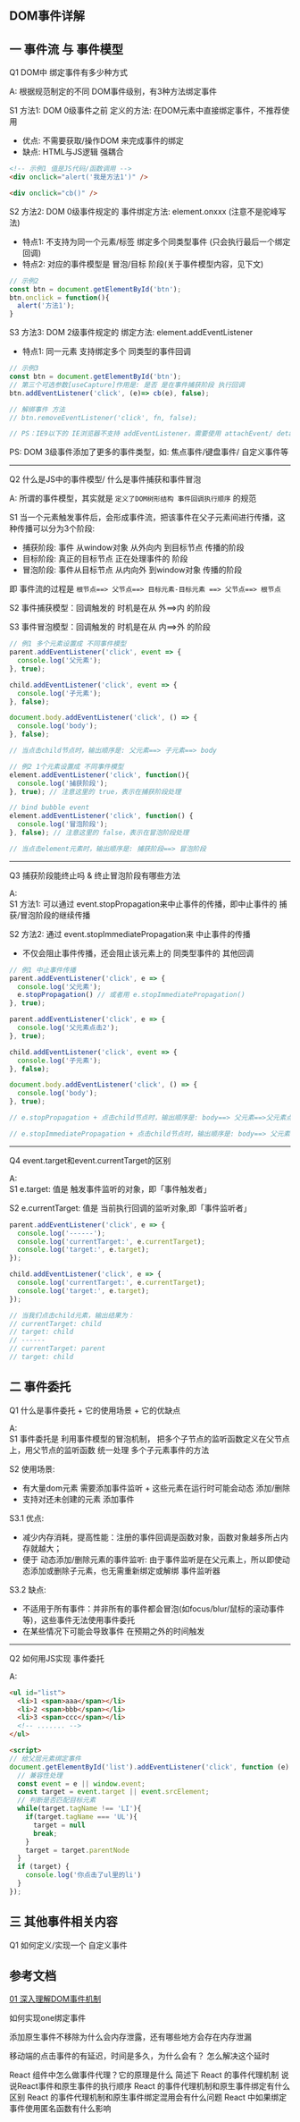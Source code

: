 ## DOM事件详解

## 一 事件流 与 事件模型

Q1 DOM中 绑定事件有多少种方式  

A: 根据规范制定的不同 DOM事件级别，有3种方法绑定事件

S1 方法1: DOM 0级事件之前 定义的方法: 在DOM元素中直接绑定事件，不推荐使用
  - 优点: 不需要获取/操作DOM 来完成事件的绑定
  - 缺点: HTML与JS逻辑 强耦合

```html
<!-- 示例1 值是JS代码/函数调用 -->
<div onclick="alert('我是方法1')" />

<div onclick="cb()" />

```

S2 方法2: DOM 0级事件规定的 事件绑定方法: element.onxxx (注意不是驼峰写法)
  - 特点1: 不支持为同一个元素/标签 绑定多个同类型事件 (只会执行最后一个绑定回调)
  - 特点2: 对应的事件模型是 冒泡/目标 阶段(关于事件模型内容，见下文)

```js
// 示例2
const btn = document.getElementById('btn');
btn.onclick = function(){
  alert('方法1');
}
```

S3 方法3: DOM 2级事件规定的 绑定方法: element.addEventListener
  - 特点1: 同一元素 支持绑定多个 同类型的事件回调

```js
// 示例3
const btn = document.getElementById('btn');
// 第三个可选参数[useCapture]作用是: 是否 是在事件捕获阶段 执行回调
btn.addEventListener('click', (e)=> cb(e), false);

// 解绑事件 方法
// btn.removeEventListener('click', fn, false);  

// PS：IE9以下的 IE浏览器不支持 addEventListener，需要使用 attachEvent/ detachEvent
```

PS: DOM 3级事件添加了更多的事件类型，如: 焦点事件/键盘事件/ 自定义事件等 


----------------------------------------------------
Q2 什么是JS中的事件模型/ 什么是事件捕获和事件冒泡 

A: 所谓的事件模型，其实就是 `定义了DOM树形结构 事件回调执行顺序` 的规范

S1 当一个元素触发事件后，会形成事件流，把该事件在父子元素间进行传播，这种传播可以分为3个阶段:
  - 捕获阶段: 事件 从window对象 从外向内 到目标节点 传播的阶段
  - 目标阶段: 真正的目标节点 正在处理事件的 阶段
  - 冒泡阶段: 事件从目标节点 从内向外 到window对象 传播的阶段

即 事件流的过程是 `根节点==> 父节点==> 目标元素-目标元素 ==> 父节点==> 根节点`

S2 事件捕获模型：回调触发的 时机是在从 外==>内 的阶段 

S3 事件冒泡模型：回调触发的 时机是在从 内==>外 的阶段 

```js
// 例1 多个元素设置成 不同事件模型
parent.addEventListener('click', event => {
  console.log('父元素');
}, true);

child.addEventListener('click', event => {
  console.log('子元素');
}, false);

document.body.addEventListener('click', () => {
  console.log('body');
}, false);

// 当点击child节点时，输出顺序是: 父元素==> 子元素==> body

// 例2 1个元素设置成 不同事件模型
element.addEventListener('click', function(){
  console.log('捕获阶段');
}, true); // 注意这里的 true，表示在捕获阶段处理

// bind bubble event
element.addEventListener('click', function() {
  console.log('冒泡阶段');
}, false); // 注意这里的 false，表示在冒泡阶段处理

// 当点击element元素时，输出顺序是: 捕获阶段==> 冒泡阶段
```

----------------------------------------------------
Q3 捕获阶段能终止吗 & 终止冒泡阶段有哪些方法

A: <br/>
S1 方法1: 可以通过 event.stopPropagation来中止事件的传播，即中止事件的 捕获/冒泡阶段的继续传播

S2 方法2: 通过 event.stopImmediatePropagation来 中止事件的传播
  - 不仅会阻止事件传播，还会阻止该元素上的 同类型事件的 其他回调

```js
// 例1 中止事件传播
parent.addEventListener('click', e => {
  console.log('父元素');
  e.stopPropagation() // 或者用 e.stopImmediatePropagation()
}, true);

parent.addEventListener('click', e => {
  console.log('父元素点击2');
}, true);

child.addEventListener('click', event => {
  console.log('子元素');
}, false);

document.body.addEventListener('click', () => {
  console.log('body');
}, true);

// e.stopPropagation + 点击child节点时，输出顺序是: body==> 父元素==>父元素点击2

// e.stopImmediatePropagation + 点击child节点时，输出顺序是: body==> 父元素
```

--------------------------------------------
Q4 event.target和event.currentTarget的区别

A: <br/>
S1 e.target: 值是 触发事件监听的对象，即「事件触发者」

S2 e.currentTarget: 值是 当前执行回调的监听对象,即「事件监听者」

```js
parent.addEventListener('click', e => {
  console.log('------');
  console.log('currentTarget:', e.currentTarget);
  console.log('target:', e.target);
});

child.addEventListener('click', e => {
  console.log('currentTarget:', e.currentTarget);
  console.log('target:', e.target);
});

// 当我们点击child元素，输出结果为：
// currentTarget: child
// target: child
// ------
// currentTarget: parent
// target: child
```

## 二 事件委托

Q1 什么是事件委托 + 它的使用场景 + 它的优缺点

A: <br/>
S1 事件委托是 利用事件模型的冒泡机制， 把多个子节点的监听函数定义在父节点上，用父节点的监听函数 统一处理 多个子元素事件的方法

S2 使用场景:
  - 有大量dom元素 需要添加事件监听 + 这些元素在运行时可能会动态 添加/删除
  - 支持对还未创建的元素 添加事件

S3.1 优点:
  - 减少内存消耗，提高性能：注册的事件回调是函数对象，函数对象越多所占内存就越大；
  - 便于 动态添加/删除元素的事件监听: 由于事件监听是在父元素上，所以即使动态添加或删除子元素，也无需重新绑定或解绑 事件监听器

S3.2 缺点:
  - 不适用于所有事件：并非所有的事件都会冒泡(如focus/blur/鼠标的滚动事件等)，这些事件无法使用事件委托
  - 在某些情况下可能会导致事件 在预期之外的时间触发

-----------------------------------
Q2 如何用JS实现 事件委托

A: <br/>

```html
<ul id="list">
  <li>1 <span>aaa</span></li>
  <li>2 <span>bbb</span></li>
  <li>3 <span>ccc</span></li>
  <!-- ....... -->
</ul>

<script>
// 给父层元素绑定事件
document.getElementById('list').addEventListener('click', function (e) {
  // 兼容性处理
  const event = e || window.event;
  const target = event.target || event.srcElement;
  // 判断是否匹配目标元素
  while(target.tagName !== 'LI'){
    if(target.tagName === 'UL'){
      target = null
      break;
    }
    target = target.parentNode
  }
  if (target) {
    console.log('你点击了ul里的li')
  }
});
```

## 三 其他事件相关内容

Q1 如何定义/实现一个 自定义事件






## 参考文档

[01 深入理解DOM事件机制](https://juejin.cn/post/6844903781969166349)


如何实现one绑定事件

添加原生事件不移除为什么会内存泄露，还有哪些地方会存在内存泄漏

移动端的点击事件的有延迟，时间是多久，为什么会有？ 怎么解决这个延时


React 组件中怎么做事件代理？它的原理是什么
简述下 React 的事件代理机制
说说React事件和原生事件的执行顺序
React 的事件代理机制和原生事件绑定有什么区别
React 的事件代理机制和原生事件绑定混用会有什么问题
React 中如果绑定事件使用匿名函数有什么影响



